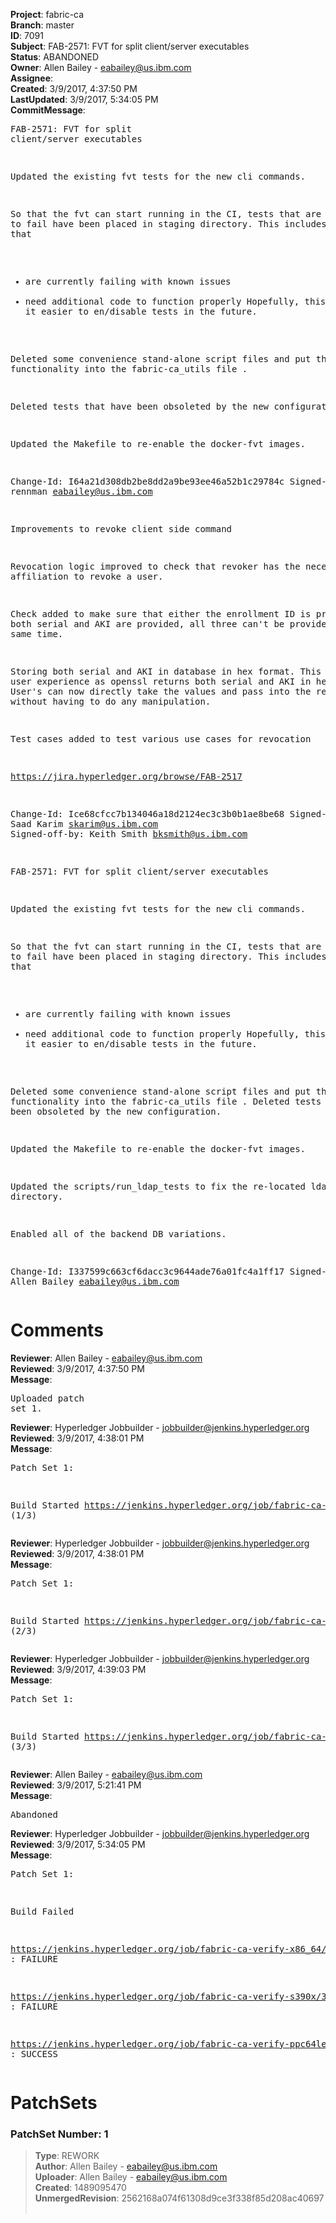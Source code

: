 <strong>Project</strong>: fabric-ca<br><strong>Branch</strong>: master<br><strong>ID</strong>: 7091<br><strong>Subject</strong>: FAB-2571: FVT for split client/server executables<br><strong>Status</strong>: ABANDONED<br><strong>Owner</strong>: Allen Bailey - eabailey@us.ibm.com<br><strong>Assignee</strong>:<br><strong>Created</strong>: 3/9/2017, 4:37:50 PM<br><strong>LastUpdated</strong>: 3/9/2017, 5:34:05 PM<br><strong>CommitMessage</strong>:<br><pre>FAB-2571: FVT for split client/server executables

Updated the existing fvt tests for the new cli commands.

So that the fvt can start running in the CI, tests that are
expected to fail have been placed in staging directory.
This includes tests that
 - are currently failing with known issues
 - need additional code to function properly
Hopefully, this will make it easier to en/disable tests
in the future.

Deleted some convenience stand-alone script files and put
the functionality into the fabric-ca_utils file .

Deleted tests that have been obsoleted by the new configuration.

Updated the Makefile to re-enable the docker-fvt images.

Change-Id: I64a21d308db2be8dd2a9be93ee46a52b1c29784c
Signed-off-by: rennman <eabailey@us.ibm.com>

Improvements to revoke client side command

Revocation logic improved to check that revoker has
the necessary affiliation to revoke a user.

Check added to make sure that either the enrollment ID
is provided or both serial and AKI are provided, all three
can't be provided at the same time.

Storing both serial and AKI in database in hex format.
This improves user experience as openssl returns both serial
and AKI in hex format. User's can now directly take the values
and pass into the revoke command without having to do any
manipulation.

Test cases added to test various use cases for revocation

https://jira.hyperledger.org/browse/FAB-2517

Change-Id: Ice68cfcc7b134046a18d2124ec3c3b0b1ae8be68
Signed-off-by: Saad Karim <skarim@us.ibm.com>
Signed-off-by: Keith Smith <bksmith@us.ibm.com>

FAB-2571: FVT for split client/server executables

Updated the existing fvt tests for the new cli commands.

So that the fvt can start running in the CI, tests that are
expected to fail have been placed in staging directory.
This includes tests that
 - are currently failing with known issues
 - need additional code to function properly
Hopefully, this will make it easier to en/disable tests
in the future.

Deleted some convenience stand-alone script files and put the
functionality into the fabric-ca_utils file . Deleted tests that
have been obsoleted by the new configuration.

Updated the Makefile to re-enable the docker-fvt images.

Updated the scripts/run_ldap_tests to fix the re-located ldap directory.

Enabled all of the backend DB variations.

Change-Id: I337599c663cf6dacc3c9644ade76a01fc4a1ff17
Signed-off-by: Allen Bailey <eabailey@us.ibm.com>
</pre><h1>Comments</h1><strong>Reviewer</strong>: Allen Bailey - eabailey@us.ibm.com<br><strong>Reviewed</strong>: 3/9/2017, 4:37:50 PM<br><strong>Message</strong>: <pre>Uploaded patch set 1.</pre><strong>Reviewer</strong>: Hyperledger Jobbuilder - jobbuilder@jenkins.hyperledger.org<br><strong>Reviewed</strong>: 3/9/2017, 4:38:01 PM<br><strong>Message</strong>: <pre>Patch Set 1:

Build Started https://jenkins.hyperledger.org/job/fabric-ca-verify-ppc64le/368/ (1/3)</pre><strong>Reviewer</strong>: Hyperledger Jobbuilder - jobbuilder@jenkins.hyperledger.org<br><strong>Reviewed</strong>: 3/9/2017, 4:38:01 PM<br><strong>Message</strong>: <pre>Patch Set 1:

Build Started https://jenkins.hyperledger.org/job/fabric-ca-verify-s390x/368/ (2/3)</pre><strong>Reviewer</strong>: Hyperledger Jobbuilder - jobbuilder@jenkins.hyperledger.org<br><strong>Reviewed</strong>: 3/9/2017, 4:39:03 PM<br><strong>Message</strong>: <pre>Patch Set 1:

Build Started https://jenkins.hyperledger.org/job/fabric-ca-verify-x86_64/365/ (3/3)</pre><strong>Reviewer</strong>: Allen Bailey - eabailey@us.ibm.com<br><strong>Reviewed</strong>: 3/9/2017, 5:21:41 PM<br><strong>Message</strong>: <pre>Abandoned</pre><strong>Reviewer</strong>: Hyperledger Jobbuilder - jobbuilder@jenkins.hyperledger.org<br><strong>Reviewed</strong>: 3/9/2017, 5:34:05 PM<br><strong>Message</strong>: <pre>Patch Set 1:

Build Failed 

https://jenkins.hyperledger.org/job/fabric-ca-verify-x86_64/365/ : FAILURE

https://jenkins.hyperledger.org/job/fabric-ca-verify-s390x/368/ : FAILURE

https://jenkins.hyperledger.org/job/fabric-ca-verify-ppc64le/368/ : SUCCESS</pre><h1>PatchSets</h1><h3>PatchSet Number: 1</h3><blockquote><strong>Type</strong>: REWORK<br><strong>Author</strong>: Allen Bailey - eabailey@us.ibm.com<br><strong>Uploader</strong>: Allen Bailey - eabailey@us.ibm.com<br><strong>Created</strong>: 1489095470<br><strong>UnmergedRevision</strong>: 2562168a074f61308d9ce3f338f85d208ac40697<br><br></blockquote>